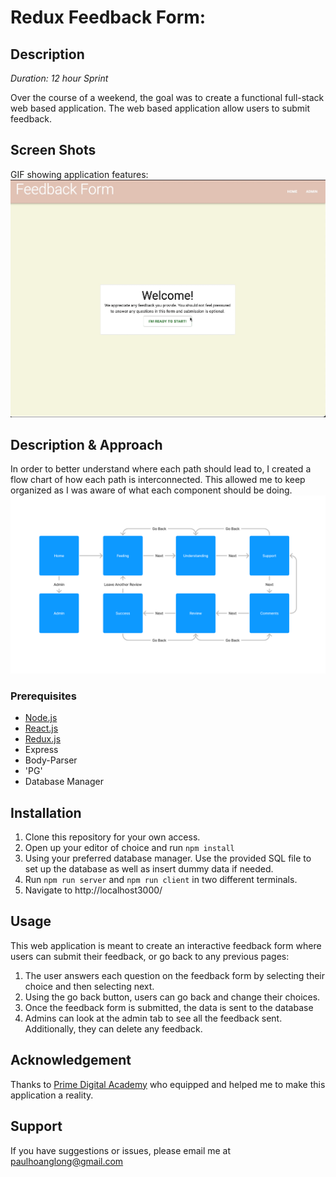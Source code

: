 # Redux Feedback Form:

## Description

_Duration: 12 hour Sprint_

Over the course of a weekend, the goal was to create a functional full-stack web based application. The web based application allow users to submit feedback.


## Screen Shots
GIF showing application features:
![](demo.gif)


## Description & Approach

In order to better understand where each path should lead to, I created a flow chart of how each path is interconnected. This allowed me to keep organized as I was aware of what each component should be doing.
![](concept.png)



### Prerequisites
- [Node.js](https://nodejs.org/en/)
- [React.js](https://react.dev/)
- [Redux.js](https://redux.js.org)
- Express 
- Body-Parser
- 'PG'
- Database Manager

## Installation
1. Clone this repository for your own access.
2. Open up your editor of choice and run `npm install`
3. Using your preferred database manager. Use the provided SQL file to set up the database as well as insert dummy data if needed.
4. Run `npm run server`  and `npm run client` in two different terminals.
5. Navigate to http://localhost3000/

## Usage
This web application is meant to create an interactive feedback form where users can submit their feedback, or go back to any previous pages:
 1. The user answers each question on the feedback form by selecting their choice and then selecting next.
 2. Using the go back button, users can go back and change their choices.
 3. Once the feedback form is submitted, the data is sent to the database
 4. Admins can look at the admin tab to see all the feedback sent. Additionally, they can delete any feedback.

## Acknowledgement
Thanks to [Prime Digital Academy](www.primeacademy.io) who equipped and helped me to make this application a reality.

## Support
If you have suggestions or issues, please email me at [paulhoanglong@gmail.com](www.google.com)
